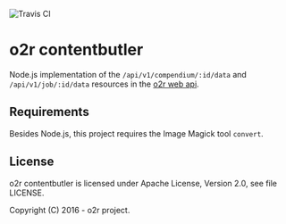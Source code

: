 ![Travis CI](https://api.travis-ci.org/o2r-project/o2r-contentbutler.svg)
# o2r contentbutler

Node.js implementation of the `/api/v1/compendium/:id/data` and `/api/v1/job/:id/data` resources in the [o2r web api](http://o2r.info/o2r-web-api).

## Requirements

Besides Node.js, this project requires the Image Magick tool `convert`.

## License

o2r contentbutler is licensed under Apache License, Version 2.0, see file LICENSE.

Copyright (C) 2016 - o2r project.
